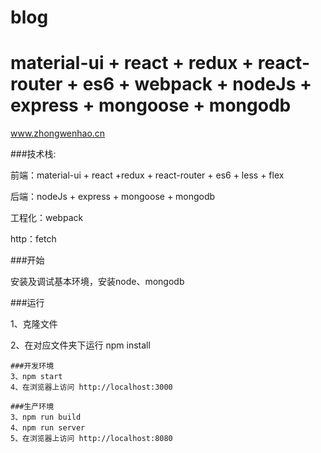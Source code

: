 # blog

# material-ui + react + redux + react-router + es6 + webpack + nodeJs + express + mongoose + mongodb 

www.zhongwenhao.cn

###技术栈:

前端：material-ui + react +redux + react-router + es6 + less + flex

后端：nodeJs + express + mongoose + mongodb

工程化：webpack

http：fetch

###开始

安装及调试基本环境，安装node、mongodb

###运行

1、克隆文件

2、在对应文件夹下运行 npm install

	###开发环境
	3、npm start
	4、在浏览器上访问 http://localhost:3000

	###生产环境
	3、npm run build
	4、npm run server	
	5、在浏览器上访问 http://localhost:8080
	
